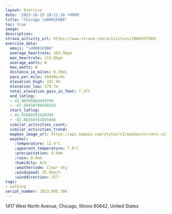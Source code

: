 ```yaml
---
layout: Exercise
date: '2023-10-15 18:11:16 +0000'
title: "Chicago \U0001F6B6"
toc: true
image:
description:
strava_activity_url: https://www.strava.com/activities/10045973982
exercise_data:
  emoji: "\U0001F6B6"
  average_heartrate: 103.9bpm
  max_heartrate: 113.0bpm
  average_watts: W
  max_watts: W
  distance_in_miles: 0.76mi
  pace_per_mile: 16m49s/mi
  elevation_high: 182.0m
  elevation_low: 179.7m
  total_elevation_gain_in_feet: 7.2ft
  end_latlng:
  - 41.90704864449799
  - -87.66418780200183
  start_latlng:
  - 41.91060592420399
  - -87.66350761055946
  similar_activities_count:
  similar_activities_trend:
  mapbox_image_url: https://api.mapbox.com/styles/v1/mapbox/streets-v11/static/path-5+787af2-1.0(crx~F~iavOzA%3F~HK),pin-s-s+e5b22e(-87.6664,41.91026),pin-s-f+89ae00(-87.66633999999999,41.9082)/auto/800x800?access_token=pk.eyJ1Ijoiam9zaGJlY2ttYW4iLCJhIjoiY205eWR2aDd1MWZ6djJrbXc4a3M0bWZleiJ9.XiG9OWkNcZk2QzjJbxLB4A
  weather:
    :temperature: 12.4°C
    :apparent_temperature: 7.8°C
    :precipitation: 0.0mm
    :rain: 0.0mm
    :humidity: 62%
    :weathercode: Clear sky
    :windspeed: 25.6km/h
    :winddirection: 357°
tags:
- walking
serial_number: 2023.ERE.386
---
```

1417 West North Avenue, Chicago, Illinois 60642, United States
